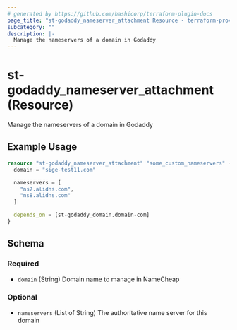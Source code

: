 ```yaml
---
# generated by https://github.com/hashicorp/terraform-plugin-docs
page_title: "st-godaddy_nameserver_attachment Resource - terraform-provider-st-godaddy"
subcategory: ""
description: |-
  Manage the nameservers of a domain in Godaddy
---
```


# st-godaddy_nameserver_attachment (Resource)

Manage the nameservers of a domain in Godaddy

## Example Usage

```terraform
resource "st-godaddy_nameserver_attachment" "some_custom_nameservers" {
  domain = "sige-test11.com"

  nameservers = [
    "ns7.alidns.com",
    "ns8.alidns.com"
  ]

  depends_on = [st-godaddy_domain.domain-com]
}
```

<!-- schema generated by tfplugindocs -->
## Schema

### Required

- `domain` (String) Domain name to manage in NameCheap

### Optional

- `nameservers` (List of String) The authoritative name server for this domain
